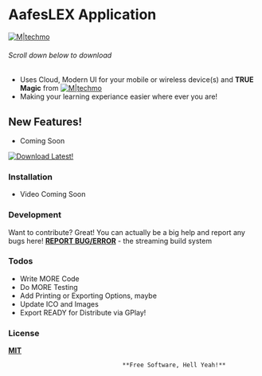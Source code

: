 # AafesLEX Application

[![M|techmo](https://i.imgur.com/pcSQDAX.png)](https://goo.gl/NKho8T)
 ###### Scroll down below to download ###### 
 
 



  - Uses Cloud, Modern UI for your mobile or wireless device(s) and **TRUE Magic** from [![M|techmo](https://i.imgur.com/IlIcF2a.png)](https://www.facebook.com/MtechMo?ref=DEV)
  - Making your learning experiance easier where ever you are!

## New Features!

  - Coming Soon

  
 [![Download Latest!](https://i.imgur.com/fbXRyFY.png)](https://github.com/MtechMo/AafesLEX/blob/master/app-release.apk?raw=true)

### Installation

- Video Coming Soon

### Development

Want to contribute? Great!
You can actually be a big help and report any bugs here! [**REPORT BUG/ERROR**](../issues) - the streaming build system

### Todos

 - Write MORE Code
 - Do MORE Testing
 - Add Printing or Exporting Options, maybe
 - Update ICO and Images
 - Export READY for Distribute via GPlay!

### License

[**MIT**](../blob/master/LICENSE)

                                    **Free Software, Hell Yeah!**
